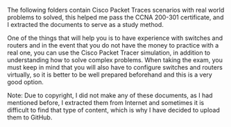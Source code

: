 The following folders contain Cisco Packet Traces scenarios with real world problems to solved, this helped me pass the CCNA 200-301 certificate, and I extracted the documents to serve as a study method.

One of the things that will help you is to have experience with switches and routers and in the event that you do not have the money to practice with a real one, you can use the Cisco Packet Tracer simulation, in addition to understanding how to solve complex problems. When taking the exam, you must keep in mind that you will also have to configure switches and routers virtually, so it is better to be well prepared beforehand and this is a very good option.

Note: Due to copyright, I did not make any of these documents, as I had mentioned before, I extracted them from Internet and sometimes it is difficult to find that type of content, which is why I have decided to upload them to GitHub.
